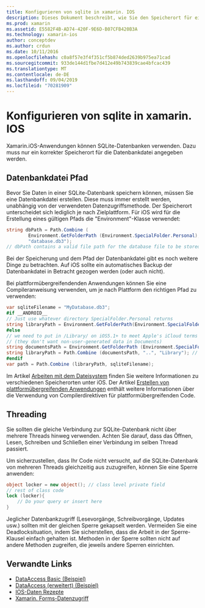 ```yaml
---
title: Konfigurieren von sqlite in xamarin. IOS
description: Dieses Dokument beschreibt, wie Sie den Speicherort für eine SQLite-Datenbank in einer Xamarin.iOS-Anwendung bestimmen. Diese Konzepte sind unabhängig von dem Mechanismus für die ausgewählten Daten relevant.
ms.prod: xamarin
ms.assetid: E5582F4B-AD74-420F-9E6D-B07CFB420B3A
ms.technology: xamarin-ios
author: conceptdev
ms.author: crdun
ms.date: 10/11/2016
ms.openlocfilehash: c0a8f57e3f4f351cf5b874ded2639b975ea71cad
ms.sourcegitcommit: 933de144d1fbe7d412e49b743839cae4bfcac439
ms.translationtype: MT
ms.contentlocale: de-DE
ms.lasthandoff: 09/04/2019
ms.locfileid: "70281909"
---
```

# <a name="configuring-sqlite-in-xamarinios"></a>Konfigurieren von sqlite in xamarin. IOS

Xamarin.iOS-Anwendungen können SQLite-Datenbanken verwenden. Dazu muss nur ein korrekter Speicherort für die Datenbankdatei angegeben werden.

## <a name="database-file-path"></a>Datenbankdatei Pfad

Bevor Sie Daten in einer SQLite-Datenbank speichern können, müssen Sie eine Datenbankdatei erstellen. Diese muss immer erstellt werden, unabhängig von der verwendeten Datenzugriffsmethode. Der Speicherort unterscheidet sich lediglich je nach Zielplattform. Für iOS wird für die Erstellung eines gültigen Pfads die "Environment"-Klasse verwendet:

```csharp
string dbPath = Path.Combine (
        Environment.GetFolderPath (Environment.SpecialFolder.Personal),
        "database.db3");
// dbPath contains a valid file path for the database file to be stored
```

Bei der Speicherung und dem Pfad der Datenbankdatei gibt es noch weitere Dinge zu betrachten. Auf iOS sollte ein automatisches Backup der Datenbankdatei in Betracht gezogen werden (oder auch nicht).

Bei plattformübergreifendenden Anwendungen können Sie eine Compileranweisung verwenden, um je nach Plattform den richtigen Pfad zu verwenden:

```csharp
var sqliteFilename = "MyDatabase.db3";
#if __ANDROID__
// Just use whatever directory SpecialFolder.Personal returns
string libraryPath = Environment.GetFolderPath(Environment.SpecialFolder.Personal); ;
#else
// we need to put in /Library/ on iOS5.1+ to meet Apple's iCloud terms
// (they don't want non-user-generated data in Documents)
string documentsPath = Environment.GetFolderPath (Environment.SpecialFolder.Personal); // Documents folder
string libraryPath = Path.Combine (documentsPath, "..", "Library"); // Library folder instead
#endif
var path = Path.Combine (libraryPath, sqliteFilename);
```

Im Artikel [Arbeiten mit dem Dateisystem](~/ios/app-fundamentals/file-system.md) finden Sie weitere Informationen zu verschiedenen Speicherorten unter iOS. Der Artikel [Erstellen von plattformübergreifenden Anwendungen](~/cross-platform/app-fundamentals/building-cross-platform-applications/index.md) enthält weitere Informationen über die Verwendung von Compilerdirektiven für plattformübergreifenden Code.

## <a name="threading"></a>Threading

Sie sollten die gleiche Verbindung zur SQLite-Datenbank nicht über mehrere Threads hinweg verwenden. Achten Sie darauf, dass das Öffnen, Lesen, Schreiben und Schließen einer Verbindung im selben Thread passiert.

Um sicherzustellen, dass Ihr Code nicht versucht, auf die SQLite-Datenbank von mehreren Threads gleichzeitig aus zuzugreifen, können Sie eine Sperre anwenden:

```csharp
object locker = new object(); // class level private field
// rest of class code
lock (locker){
    // Do your query or insert here
}
```

Jeglicher Datenbankzugriff (Lesevorgänge, Schreibvorgänge, Updates usw.) sollten mit der gleichen Sperre gekapselt werden. Vermeiden Sie eine Deadlocksituation, indem Sie sicherstellen, dass die Arbeit in der Sperre-Klausel einfach gehalten ist. Methoden in der Sperre sollten nicht auf andere Methoden zugreifen, die jeweils andere Sperren einrichten.


## <a name="related-links"></a>Verwandte Links

- [DataAccess Basic (Beispiel)](https://github.com/xamarin/mobile-samples/tree/master/DataAccess/Basic)
- [DataAccess (erweitert) (Beispiel)](https://github.com/xamarin/mobile-samples/tree/master/DataAccess/Advanced)
- [IOS-Daten Rezepte](https://github.com/xamarin/recipes/tree/master/Recipes/ios/data/sqlite)
- [Xamarin. Forms-Datenzugriff](~/xamarin-forms/data-cloud/data/databases.md)

